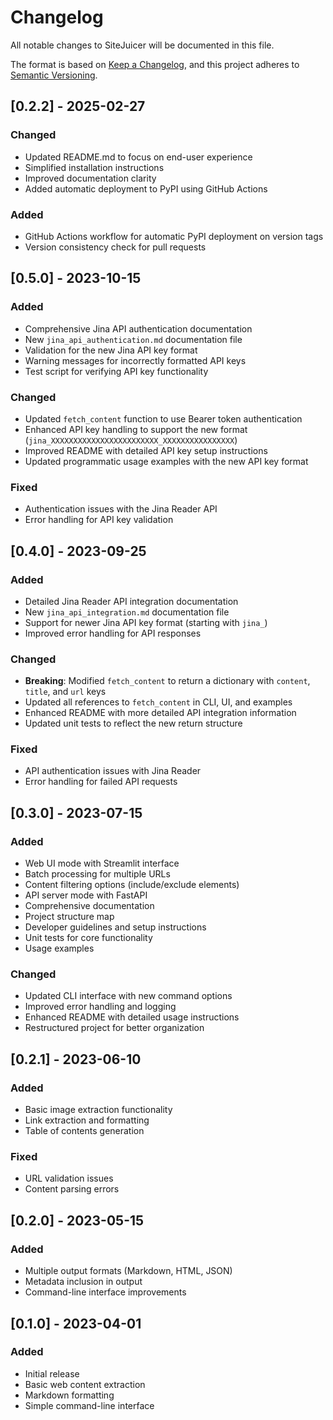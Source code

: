 # Changelog

All notable changes to SiteJuicer will be documented in this file.

The format is based on [Keep a Changelog](https://keepachangelog.com/en/1.0.0/),
and this project adheres to [Semantic Versioning](https://semver.org/spec/v2.0.0.html).

## [0.2.2] - 2025-02-27

### Changed
- Updated README.md to focus on end-user experience
- Simplified installation instructions
- Improved documentation clarity
- Added automatic deployment to PyPI using GitHub Actions

### Added
- GitHub Actions workflow for automatic PyPI deployment on version tags
- Version consistency check for pull requests

## [0.5.0] - 2023-10-15

### Added
- Comprehensive Jina API authentication documentation
- New `jina_api_authentication.md` documentation file
- Validation for the new Jina API key format
- Warning messages for incorrectly formatted API keys
- Test script for verifying API key functionality

### Changed
- Updated `fetch_content` function to use Bearer token authentication
- Enhanced API key handling to support the new format (`jina_XXXXXXXXXXXXXXXXXXXXXXXX_XXXXXXXXXXXXXXXX`)
- Improved README with detailed API key setup instructions
- Updated programmatic usage examples with the new API key format

### Fixed
- Authentication issues with the Jina Reader API
- Error handling for API key validation

## [0.4.0] - 2023-09-25

### Added
- Detailed Jina Reader API integration documentation
- New `jina_api_integration.md` documentation file
- Support for newer Jina API key format (starting with `jina_`)
- Improved error handling for API responses

### Changed
- **Breaking**: Modified `fetch_content` to return a dictionary with `content`, `title`, and `url` keys
- Updated all references to `fetch_content` in CLI, UI, and examples
- Enhanced README with more detailed API integration information 
- Updated unit tests to reflect the new return structure

### Fixed
- API authentication issues with Jina Reader
- Error handling for failed API requests

## [0.3.0] - 2023-07-15

### Added
- Web UI mode with Streamlit interface
- Batch processing for multiple URLs
- Content filtering options (include/exclude elements)
- API server mode with FastAPI
- Comprehensive documentation
- Project structure map
- Developer guidelines and setup instructions
- Unit tests for core functionality
- Usage examples

### Changed
- Updated CLI interface with new command options
- Improved error handling and logging
- Enhanced README with detailed usage instructions
- Restructured project for better organization

## [0.2.1] - 2023-06-10

### Added
- Basic image extraction functionality
- Link extraction and formatting
- Table of contents generation

### Fixed
- URL validation issues
- Content parsing errors

## [0.2.0] - 2023-05-15

### Added
- Multiple output formats (Markdown, HTML, JSON)
- Metadata inclusion in output
- Command-line interface improvements

## [0.1.0] - 2023-04-01

### Added
- Initial release
- Basic web content extraction
- Markdown formatting
- Simple command-line interface 